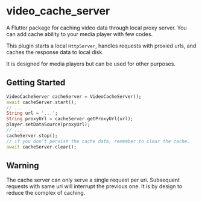 # video_cache_server

A Flutter package for caching video data through local proxy server. You can add cache ability to your media player with few codes.

This plugin starts a local `HttpServer`, handles requests with proxied urls, and caches the response data to local disk.

It is designed for media players but can be used for other purposes.

## Getting Started

```dart
VideoCacheServer cacheServer = VideoCacheServer();
await cacheServer.start();
// ...
String url = '...';
String proxyUrl = cacheServer.getProxyUrl(url);
player.setDataSource(proxyUrl);
// ...
cacheServer.stop();
// if you don't persist the cache data, remember to clear the cache.
await cacheServer.clear();
```

## Warning
The cache server can only serve a single request per uri. Subsequent requests with same uri will interrupt the previous one. It is by design to reduce the complex of caching.
